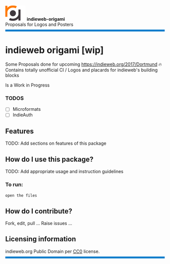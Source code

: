 
[![logo](https://raw.githubusercontent.com/redaktor/style/master/assets/readme/logo.png)](#)
**indieweb-origami**<br>
Proposals for Logos and Posters<br>
[![-](https://raw.githubusercontent.com/redaktor/style/master/assets/readme/lineBlue.png)](#)<br>

# indieweb origami [wip]

Some Proposals done for upcoming 
https://indieweb.org/2017/Dortmund 🔥<br>
Contains totally unofficial CI / Logos and placards for indieweb's building blocks

Is a Work in Progress

### TODOS

- [ ] Microformats
- [ ] IndieAuth

## Features

TODO: Add sections on features of this package

## How do I use this package?

TODO: Add appropriate usage and instruction guidelines
### To run:
```
open the files
```

## How do I contribute?

Fork, edit, pull ...
Raise issues ...


## Licensing information

indieweb.org Public Domain per [CC0](https://creativecommons.org/publicdomain/zero/1.0/) license.
[![-](https://raw.githubusercontent.com/redaktor/style/master/assets/readme/lineBlue.png)](#)
